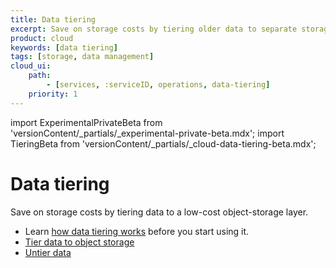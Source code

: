 ```yaml
---
title: Data tiering
excerpt: Save on storage costs by tiering older data to separate storage
product: cloud
keywords: [data tiering]
tags: [storage, data management]
cloud_ui:
    path:
        - [services, :serviceID, operations, data-tiering]
    priority: 1
---
```


import ExperimentalPrivateBeta from 'versionContent/_partials/_experimental-private-beta.mdx';
import TieringBeta from 'versionContent/_partials/_cloud-data-tiering-beta.mdx';

# Data tiering

Save on storage costs by tiering data to a low-cost object-storage layer.

*   Learn [how data tiering works][about-data-tiering] before you start using it.
*   [Tier data to object storage][tier-data]
*   [Untier data][untier-data]

<ExperimentalPrivateBeta />
<TieringBeta />

[about-data-tiering]: /cloud/:currentVersion:/data-tiering/about-data-tiering/
[tier-data]: /cloud/:currentVersion:/data-tiering/tier-data-object-storage/
[untier-data]: /cloud/:currentVersion:/data-tiering/untier-data/

